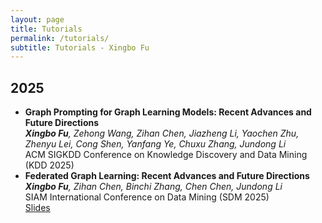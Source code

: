 ```yaml
---
layout: page
title: Tutorials
permalink: /tutorials/
subtitle: Tutorials - Xingbo Fu
---
```


<h2>2025</h2>
<ul>
	<li>
		<b>Graph Prompting for Graph Learning Models: Recent Advances and Future Directions</b><br>
		<i><b>Xingbo Fu</b>, Zehong Wang, Zihan Chen, Jiazheng Li, Yaochen Zhu, Zhenyu Lei, Cong Shen, Yanfang Ye, Chuxu Zhang, Jundong Li</i><br>
		ACM SIGKDD Conference on Knowledge Discovery and Data Mining (KDD 2025)<br>
	</li>
	<li>
		<b>Federated Graph Learning: Recent Advances and Future Directions</b><br>
		<i><b>Xingbo Fu</b>, Zihan Chen, Binchi Zhang, Chen Chen, Jundong Li</i><br>
		SIAM International Conference on Data Mining (SDM 2025)<br>
        	<a href="Federated Graph Learning (SDM Tutorial).pdf"><div class="slides">Slides</div></a>
	</li>
	
</ul>
